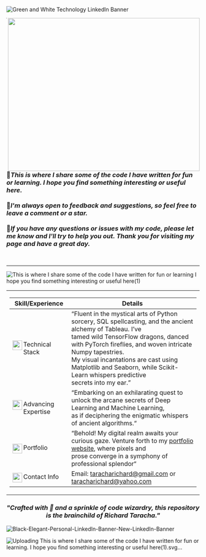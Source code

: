 <!--INTRODUCTION-->
![Green and White Technology LinkedIn Banner](https://github.com/TarachaR/TarachaR/assets/67068918/4c816c05-ebbe-4e77-ad22-dfca2d5e545f)



<img align="right" width="500" height="400" src="https://user-images.githubusercontent.com/67068918/213999433-1efea580-a36c-46ff-9b6e-43c3251f9a9e.gif">

---

<h3 style="text-align: left;">🌟<i>This is where I share some of the code I have written for fun or learning. I hope you find something interesting or useful here.</i>
</br>
  </br>
  🌟<i>I'm always open to feedback and suggestions, so feel free to leave a comment or a star.</i>
  </br>
  </br>
  🌟<i>If you have any questions or issues with my code, please let me know and I'll try to help you out. Thank you for visiting my page and have a great day.</i></h3>
&nbsp;
&nbsp;
&nbsp;
&nbsp;
&nbsp;
&nbsp;
&nbsp;
&nbsp;

<!--TOOLS & TECHNOLOGIES-->

---

![This is where I share some of the code I have written for fun or learning  I hope you find something interesting or useful here(1)](https://github.com/TarachaR/TarachaR/assets/67068918/5f04c74e-7bd1-49d4-9f72-c0170cee1e41)

<table>
<tr>

<td width="150%">

| Skill/Experience | Details |
|-|-|
|<img align="left" width="25" height="25" src="https://user-images.githubusercontent.com/67068918/214104582-097569b5-1838-41ed-ae70-8793caf0643d.svg">Technical Stack| “Fluent in the mystical arts of Python sorcery, SQL spellcasting, and the ancient alchemy of Tableau. I’ve </br> tamed wild TensorFlow dragons, danced with PyTorch fireflies, and woven intricate Numpy tapestries. </br> My visual incantations are cast using Matplotlib and Seaborn, while Scikit-Learn whispers predictive </br> secrets into my ear.” |
|<img align="left" width="25" height="25" src="https://user-images.githubusercontent.com/67068918/214105208-2e32b13b-9eb5-4e74-848f-b185ca09beba.svg">Advancing Expertise | “Embarking on an exhilarating quest to unlock the arcane secrets of Deep Learning and Machine Learning, </br> as if deciphering the enigmatic whispers of ancient algorithms.“  |  
|<img align="left" width="25" height="25" src="https://user-images.githubusercontent.com/67068918/214105601-d27e49e9-9582-4d52-b232-a7fe12956a5d.svg">Portfolio | “Behold! My digital realm awaits your curious gaze. Venture forth to my <a href="https://richardtaracha.glitch.me/" target="_top"> portfolio website</a>, where pixels and </br> prose converge in a symphony of professional splendor“  |
|<img align="left" width="25" height="25" src="https://user-images.githubusercontent.com/67068918/214105883-50f17bbc-47cf-4c39-8470-b1b7315c9b86.svg">Contact Info | Email: taracharichard@gmail.com or taracharichard@yahoo.com |
</td>
</tr>
</table>

<h3 align="center"><i>"Crafted with 💖 and a sprinkle of code wizardry, this repository is the brainchild of Richard Taracha."</i></h3>

![Black-Elegant-Personal-LinkedIn-Banner-New-LinkedIn-Banner](https://github.com/TarachaR/TarachaR/assets/67068918/fe5a4614-f9ae-41f5-8c57-177a3281010c)



![Uploading This is where I share some of the code I have written for fun or learning. I hope you find something interesting or useful here(1).svg…]()



